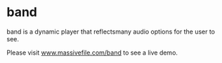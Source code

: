 # band
band is a dynamic player that reflectsmany audio options for the user to see.

Please visit www.massivefile.com/band to see a live demo.


